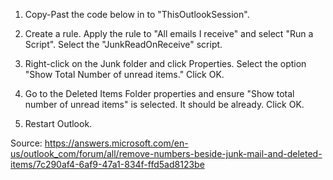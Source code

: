 1. Copy-Past the code below in to "ThisOutlookSession".

2. Create a rule. Apply the rule to "All emails I receive" and select "Run a Script". Select the "JunkReadOnReceive" script.

3. Right-click on the Junk folder and click Properties. Select the option "Show Total Number of unread items." Click OK.

4. Go to the Deleted Items Folder properties and ensure "Show total number of unread items" is selected. It should be already. Click OK.

5. Restart Outlook.



Source: https://answers.microsoft.com/en-us/outlook_com/forum/all/remove-numbers-beside-junk-mail-and-deleted-items/7c290af4-6af9-47a1-834f-ffd5ad8123be 
